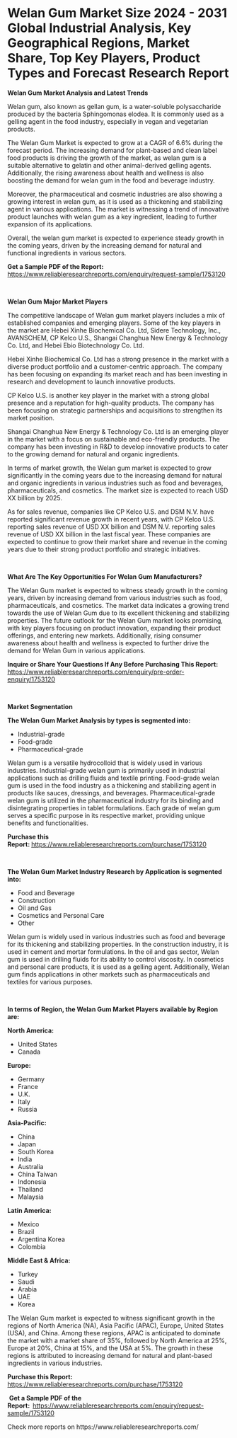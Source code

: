 <p><h1>Welan Gum Market Size 2024 - 2031 Global Industrial Analysis, Key Geographical Regions, Market Share, Top Key Players, Product Types and Forecast Research Report</h1></p><p><strong>Welan Gum Market Analysis and Latest Trends</strong></p>
<p><p>Welan gum, also known as gellan gum, is a water-soluble polysaccharide produced by the bacteria Sphingomonas elodea. It is commonly used as a gelling agent in the food industry, especially in vegan and vegetarian products.</p><p>The Welan Gum Market is expected to grow at a CAGR of 6.6% during the forecast period. The increasing demand for plant-based and clean label food products is driving the growth of the market, as welan gum is a suitable alternative to gelatin and other animal-derived gelling agents. Additionally, the rising awareness about health and wellness is also boosting the demand for welan gum in the food and beverage industry.</p><p>Moreover, the pharmaceutical and cosmetic industries are also showing a growing interest in welan gum, as it is used as a thickening and stabilizing agent in various applications. The market is witnessing a trend of innovative product launches with welan gum as a key ingredient, leading to further expansion of its applications.</p><p>Overall, the welan gum market is expected to experience steady growth in the coming years, driven by the increasing demand for natural and functional ingredients in various sectors.</p></p>
<p><strong>Get a Sample PDF of the Report:&nbsp;</strong> <a href="https://www.reliableresearchreports.com/enquiry/request-sample/1753120">https://www.reliableresearchreports.com/enquiry/request-sample/1753120</a></p>
<p>&nbsp;</p>
<p><strong>Welan Gum Major Market Players</strong></p>
<p><p>The competitive landscape of Welan gum market players includes a mix of established companies and emerging players. Some of the key players in the market are Hebei Xinhe Biochemical Co. Ltd, Sidere Technology, Inc., AVANSCHEM, CP Kelco U.S., Shangai Changhua New Energy & Technology Co. Ltd, and Hebei Ebio Biotechnology Co. Ltd.</p><p>Hebei Xinhe Biochemical Co. Ltd has a strong presence in the market with a diverse product portfolio and a customer-centric approach. The company has been focusing on expanding its market reach and has been investing in research and development to launch innovative products.</p><p>CP Kelco U.S. is another key player in the market with a strong global presence and a reputation for high-quality products. The company has been focusing on strategic partnerships and acquisitions to strengthen its market position.</p><p>Shangai Changhua New Energy & Technology Co. Ltd is an emerging player in the market with a focus on sustainable and eco-friendly products. The company has been investing in R&D to develop innovative products to cater to the growing demand for natural and organic ingredients.</p><p>In terms of market growth, the Welan gum market is expected to grow significantly in the coming years due to the increasing demand for natural and organic ingredients in various industries such as food and beverages, pharmaceuticals, and cosmetics. The market size is expected to reach USD XX billion by 2025.</p><p>As for sales revenue, companies like CP Kelco U.S. and DSM N.V. have reported significant revenue growth in recent years, with CP Kelco U.S. reporting sales revenue of USD XX billion and DSM N.V. reporting sales revenue of USD XX billion in the last fiscal year. These companies are expected to continue to grow their market share and revenue in the coming years due to their strong product portfolio and strategic initiatives.</p></p>
<p>&nbsp;</p>
<p><strong>What Are The Key Opportunities For Welan Gum Manufacturers?</strong></p>
<p><p>The Welan Gum market is expected to witness steady growth in the coming years, driven by increasing demand from various industries such as food, pharmaceuticals, and cosmetics. The market data indicates a growing trend towards the use of Welan Gum due to its excellent thickening and stabilizing properties. The future outlook for the Welan Gum market looks promising, with key players focusing on product innovation, expanding their product offerings, and entering new markets. Additionally, rising consumer awareness about health and wellness is expected to further drive the demand for Welan Gum in various applications.</p></p>
<p><strong>Inquire or Share Your Questions If Any Before Purchasing This Report:</strong> <a href="https://www.reliableresearchreports.com/enquiry/pre-order-enquiry/1753120">https://www.reliableresearchreports.com/enquiry/pre-order-enquiry/1753120</a></p>
<p>&nbsp;</p>
<p><strong>Market Segmentation</strong></p>
<p><strong>The Welan Gum Market Analysis by types is segmented into:</strong></p>
<p><ul><li>Industrial-grade</li><li>Food-grade</li><li>Pharmaceutical-grade</li></ul></p>
<p><p>Welan gum is a versatile hydrocolloid that is widely used in various industries. Industrial-grade welan gum is primarily used in industrial applications such as drilling fluids and textile printing. Food-grade welan gum is used in the food industry as a thickening and stabilizing agent in products like sauces, dressings, and beverages. Pharmaceutical-grade welan gum is utilized in the pharmaceutical industry for its binding and disintegrating properties in tablet formulations. Each grade of welan gum serves a specific purpose in its respective market, providing unique benefits and functionalities.</p></p>
<p><strong>Purchase this Report:&nbsp;</strong><a href="https://www.reliableresearchreports.com/purchase/1753120">https://www.reliableresearchreports.com/purchase/1753120</a></p>
<p>&nbsp;</p>
<p><strong>The Welan Gum Market Industry Research by Application is segmented into:</strong></p>
<p><ul><li>Food and Beverage</li><li>Construction</li><li>Oil and Gas</li><li>Cosmetics and Personal Care</li><li>Other</li></ul></p>
<p><p>Welan gum is widely used in various industries such as food and beverage for its thickening and stabilizing properties. In the construction industry, it is used in cement and mortar formulations. In the oil and gas sector, Welan gum is used in drilling fluids for its ability to control viscosity. In cosmetics and personal care products, it is used as a gelling agent. Additionally, Welan gum finds applications in other markets such as pharmaceuticals and textiles for various purposes.</p></p>
<p>&nbsp;</p>
<p><strong>In terms of Region, the Welan Gum Market Players available by Region are:</strong></p>
<p>
    <p> <strong> North America: </strong>
        <ul>
            <li>United States</li>
            <li>Canada</li>
        </ul>
        </p> 
    <p> <strong> Europe: </strong>
        <ul>
            <li>Germany</li>
            <li>France</li>
            <li>U.K.</li>
            <li>Italy</li>
            <li>Russia</li>
        </ul>
        </p> 
    <p> <strong> Asia-Pacific: </strong>
        <ul>
            <li>China</li>
            <li>Japan</li>
            <li>South Korea</li>
            <li>India</li>
            <li>Australia</li>
            <li>China Taiwan</li>
            <li>Indonesia</li>
            <li>Thailand</li>
            <li>Malaysia</li>
        </ul>
        </p> 
    <p> <strong> Latin America: </strong>
        <ul>
            <li>Mexico</li>
            <li>Brazil</li>
            <li>Argentina Korea</li>
            <li>Colombia</li>
        </ul>
        </p> 
    <p> <strong> Middle East & Africa: </strong>
        <ul>
            <li>Turkey</li>
            <li>Saudi</li>
            <li>Arabia</li>
            <li>UAE</li>
            <li>Korea</li>
        </ul>
    </p>
    </p>
<p><p>The Welan Gum market is expected to witness significant growth in the regions of North America (NA), Asia Pacific (APAC), Europe, United States (USA), and China. Among these regions, APAC is anticipated to dominate the market with a market share of 35%, followed by North America at 25%, Europe at 20%, China at 15%, and the USA at 5%. The growth in these regions is attributed to increasing demand for natural and plant-based ingredients in various industries.</p></p>
<p><strong>Purchase this Report: </strong><a href="https://www.reliableresearchreports.com/purchase/1753120">https://www.reliableresearchreports.com/purchase/1753120</a></p>
<p>&nbsp;<strong>Get a Sample PDF of the Report:&nbsp;&nbsp;</strong><a href="https://www.reliableresearchreports.com/enquiry/request-sample/1753120">https://www.reliableresearchreports.com/enquiry/request-sample/1753120</a></p>
<p><strong></strong></p>
<p>Check more reports on https://www.reliableresearchreports.com/</p>